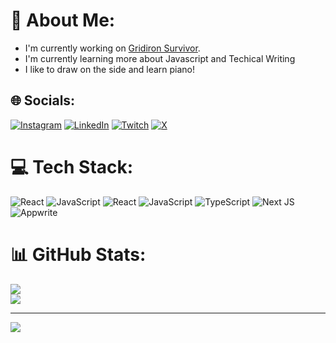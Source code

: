 # 💫 About Me:
- I'm currently working on [Gridiron Survivor](https://github.com/LetsGetTechnical/gridiron-survivor).
- I'm currently learning more about Javascript and Techical Writing
- I like to draw on the side and learn piano!

## 🌐 Socials:
[![Instagram](https://img.shields.io/badge/Instagram-%23E4405F.svg?logo=Instagram&logoColor=white)](https://instagram.com/225kh_drw) [![LinkedIn](https://img.shields.io/badge/LinkedIn-%230077B5.svg?logo=linkedin&logoColor=white)](https://linkedin.com/in/richard-choir) [![Twitch](https://img.shields.io/badge/Twitch-%239146FF.svg?logo=Twitch&logoColor=white)](https://twitch.tv/choir241) [![X](https://img.shields.io/badge/X-black.svg?logo=X&logoColor=white)](https://x.com/choir241) 

# 💻 Tech Stack:
![React](https://img.shields.io/badge/react-%2320232a.svg?style=for-the-badge&logo=react&logoColor=%2361DAFB) ![JavaScript](https://img.shields.io/badge/javascript-%23323330.svg?style=for-the-badge&logo=javascript&logoColor=%23F7DF1E) ![React](https://img.shields.io/badge/react-%2320232a.svg?style=for-the-badge&logo=react&logoColor=%2361DAFB) ![JavaScript](https://img.shields.io/badge/javascript-%23323330.svg?style=for-the-badge&logo=javascript&logoColor=%23F7DF1E) ![TypeScript](https://img.shields.io/badge/typescript-%23007ACC.svg?style=for-the-badge&logo=typescript&logoColor=white) ![Next JS](https://img.shields.io/badge/Next-black?style=for-the-badge&logo=next.js&logoColor=white) ![Appwrite](https://img.shields.io/badge/Appwrite-%23FD366E.svg?style=for-the-badge&logo=appwrite&logoColor=white)
# 📊 GitHub Stats:
![](https://github-readme-streak-stats.herokuapp.com/?user=choir241&theme=blue_navy&hide_border=false)<br/>
![](https://github-readme-stats.vercel.app/api/top-langs/?username=choir241&theme=blue_navy&hide_border=false&include_all_commits=true&count_private=true&layout=compact)

---
[![](https://visitcount.itsvg.in/api?id=choir241&icon=9&color=0)](https://visitcount.itsvg.in)

<!-- Proudly created with GPRM ( https://gprm.itsvg.in ) -->
